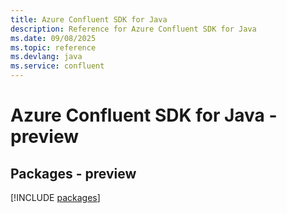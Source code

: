 ```yaml
---
title: Azure Confluent SDK for Java
description: Reference for Azure Confluent SDK for Java
ms.date: 09/08/2025
ms.topic: reference
ms.devlang: java
ms.service: confluent
---
```

# Azure Confluent SDK for Java - preview
## Packages - preview
[!INCLUDE [packages](confluent-index.md)]